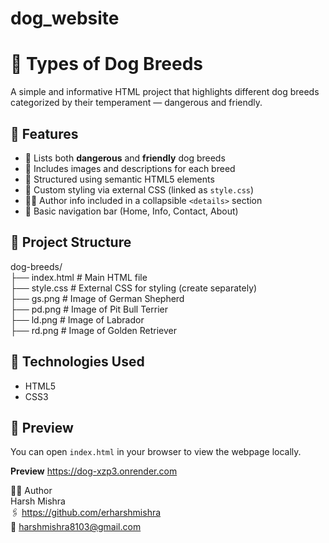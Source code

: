 # dog_website

# 🐶 Types of Dog Breeds

A simple and informative HTML project that highlights different dog breeds categorized by their temperament — dangerous and friendly.

## 🌟 Features

- 🐺 Lists both **dangerous** and **friendly** dog breeds
- 📸 Includes images and descriptions for each breed
- 🧾 Structured using semantic HTML5 elements
- 🎨 Custom styling via external CSS (linked as `style.css`)
- 🧑‍💻 Author info included in a collapsible `<details>` section
- 🔗 Basic navigation bar (Home, Info, Contact, About)

## 📁 Project Structure

dog-breeds/<br>
├── index.html # Main HTML file <br>
├── style.css # External CSS for styling (create separately)<br>
├── gs.png # Image of German Shepherd<br>
├── pd.png # Image of Pit Bull Terrier<br>
├── ld.png # Image of Labrador<br>
├── rd.png # Image of Golden Retriever<br>

## 🔧 Technologies Used

- HTML5
- CSS3

## 📸 Preview

You can open `index.html` in your browser to view the webpage locally.<br>

<b>Preview</b> https://dog-xzp3.onrender.com <br>

🙋‍♂️ Author<br>
Harsh Mishra<br>
🖇️ https://github.com/erharshmishra<br>
📧 harshmishra8103@gmail.com
